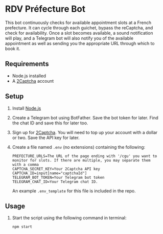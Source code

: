 # RDV Préfecture Bot

This bot continuously checks for available appointment slots at a French prefecture. It can cycle through each guichet, bypass the reCaptcha, and check for availability. Once a slot becomes available, a sound notification will play, and a Telegram bot will also notify you of the available appointment as well as sending you the appropriate URL through which to book it.

## Requirements

- Node.js installed
- A [2Captcha](https://2captcha.com/enterpage) account

## Setup

1. Install [Node.js](https://nodejs.org/)
   
2. Create a Telegram bot using BotFather.
   Save the bot token for later. Find the chat ID and save this for later too.

4. Sign up for [2Captcha](https://2captcha.com/enterpage). You will need to top up your account with a dollar or two.
   Save the API key for later.

5. Create a file named `.env` (no extensions) containing the following:

    ```dotenv
    PREFECTURE_URLS=The URL of the page ending with '/cgu' you want to monitor for slots. If there are multiple, you may separate them with a comma
    CAPTCHA_SECRET_KEY=Your 2Captcha API key
    CAPTCHA_ID=input[name="captchaId"]
    TELEGRAM_BOT_TOKEN=Your Telegram bot token
    TELEGRAM_CHAT_ID=Your Telegram chat ID.
    ```
    An example `.env_template` for this file is included in the repo.

## Usage

1. Start the script using the following command in terminal:

    ```sh
    npm start
    ```
